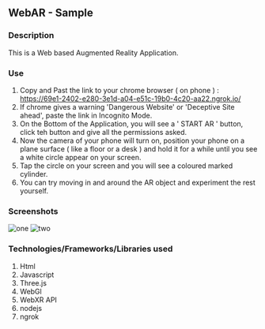 ## WebAR - Sample

### Description 
This is a Web based Augmented Reality Application. 

### Use 
1. Copy and Past the link to your chrome browser ( on phone ) : https://69e1-2402-e280-3e1d-a04-e51c-19b0-4c20-aa22.ngrok.io/ 
2. If chrome gives a warning 'Dangerous Website' or 'Deceptive Site ahead', paste the link in Incognito Mode.
3. On the Bottom of the Application, you will see a ' START AR ' button, click teh button and give all the permissions asked.
4. Now the camera of your phone will turn on, position your phone on a plane surface ( like a floor or a desk ) and hold it for a while until you see a white circle appear on your screen.
5. Tap the circle on your screen and you will see a coloured marked cylinder. 
6. You can try moving in and around the AR object and experiment the rest yourself. 

### Screenshots 
![one](https://user-images.githubusercontent.com/76089814/149813887-6db1aa32-bfcd-4894-a04e-91fcf359cc8d.jpeg)
![two](https://user-images.githubusercontent.com/76089814/149813900-ce230a99-1b0f-4db1-b11a-e35f1022d124.jpeg)



### Technologies/Frameworks/Libraries used 
1. Html
2. Javascript 
3. Three.js 
4. WebGl
5. WebXR API 
6. nodejs 
7. ngrok



